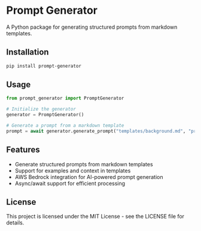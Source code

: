 # Prompt Generator

A Python package for generating structured prompts from markdown templates.

## Installation

```bash
pip install prompt-generator
```

## Usage

```python
from prompt_generator import PromptGenerator

# Initialize the generator
generator = PromptGenerator()

# Generate a prompt from a markdown template
prompt = await generator.generate_prompt("templates/background.md", "prompts")
```

## Features

- Generate structured prompts from markdown templates
- Support for examples and context in templates
- AWS Bedrock integration for AI-powered prompt generation
- Async/await support for efficient processing

## License

This project is licensed under the MIT License - see the LICENSE file for details.
